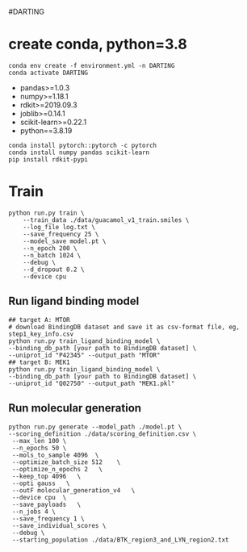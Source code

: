 #DARTING
# create conda, python=3.8
```
conda env create -f environment.yml -n DARTING
conda activate DARTING
```
* pandas>=1.0.3
* numpy>=1.18.1
* rdkit>=2019.09.3
* joblib>=0.14.1
* scikit-learn>=0.22.1
* python==3.8.19

```
conda install pytorch::pytorch -c pytorch
conda install numpy pandas scikit-learn
pip install rdkit-pypi
```

# Train
```
python run.py train \
	--train_data ./data/guacamol_v1_train.smiles \
	--log_file log.txt \
	--save_frequency 25 \
	--model_save model.pt \
	--n_epoch 200 \
	--n_batch 1024 \
	--debug \
	--d_dropout 0.2 \
	--device cpu
```

## Run ligand binding model

```
## target A: MTOR
# download BindingDB dataset and save it as csv-format file, eg, step1_key_info.csv
python run.py train_ligand_binding_model \
--binding_db_path [your path to BindingDB dataset] \
--uniprot_id "P42345" --output_path "MTOR"
## target B: MEK1
python run.py train_ligand_binding_model \
--binding_db_path [your path to BindingDB dataset] \
--uniprot_id "Q02750" --output_path "MEK1.pkl"
```
## Run molecular generation
```
python run.py generate --model_path ./model.pt \
--scoring_definition ./data/scoring_definition.csv \
 --max_len 100 \
 --n_epochs 50 \
 --mols_to_sample 4096  \
 --optimize_batch_size 512    \
 --optimize_n_epochs 2   \
 --keep_top 4096   \
 --opti gauss   \
 --outF molecular_generation_v4   \
 --device cpu  \
 --save_payloads   \
 --n_jobs 4 \
 --save_frequency 1 \
 --save_individual_scores \
 --debug \
 --starting_population ./data/BTK_region3_and_LYN_region2.txt 
```
